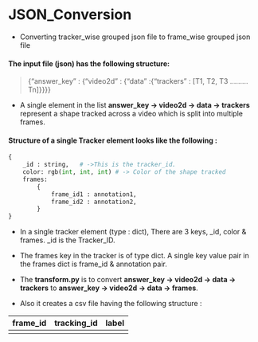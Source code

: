 # JSON_Conversion
- Converting tracker_wise grouped json file to frame_wise grouped json file

#### The input file (json) has the following structure:
>{“answer_key” : {“video2d” : {“data” :{“trackers” : [T1, T2, T3 ……… Tn]}}}}
                

- A single element in the list **answer_key -> video2d -> data -> trackers** represent a shape tracked across a video which is split into multiple frames.

#### Structure of a single Tracker element looks like the following :
```python
{
    _id : string,   # ->This is the tracker_id. 
    color: rgb(int, int, int) # -> Color of the shape tracked
    frames:
        {
            frame_id1 : annotation1,
            frame_id2 : annotation2,
        }
}
```

- In a single tracker element (type : dict), There are 3 keys, _id, color & frames. _id is the Tracker_ID. 
- The frames key in the tracker is of type dict. A single key value pair in the frames dict is frame_id & annotation pair. 

- The **transform.py** is to convert **answer_key -> video2d -> data -> trackers** to 
**answer_key -> video2d -> data -> frames**.
- Also it creates a csv file having the following structure :

frame_id  | tracking_id | label
------------- | ------------- | -------------
                     |                      |                    
